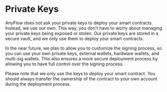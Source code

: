 ---
---

# Private Keys

AnyFlow does not ask your private keys to deploy your smart contracts. Instead, we use our own. This way, you don't have to worry about managing your private keys being exposed or stolen. Our private keys are stored in a secure vault, and we only use them to deploy your smart contracts.

In the near future, we plan to allow you to customize the signing process, so you can use your own private keys, external wallets, hardware wallets, and multi-sig wallets. This also ensures a more secure deployment process by allowing you to have full control over the signing process.

Please note that we only use the keys to deploy your smart contract. You should always transfer the ownership of the contract to your own account during the deployment process.
